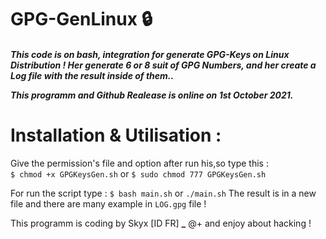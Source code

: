 # GPG-GenLinux 🔒

<h5><i>This code is on bash, integration for generate GPG-Keys on Linux Distribution !
Her generate 6 or 8 suit of GPG Numbers, and her create a Log file with the result inside of them..

This programm and Github Realease is online on 1st October 2021.</i><h5>

  <h1>Installation & Utilisation :</h1>
  
Give the permission's file and option after run his,so type this :<br>
```$ chmod +x GPGKeysGen.sh``` or ```$ sudo chmod 777 GPGKeysGen.sh```
  
For run the script type : ```$ bash main.sh``` or ```./main.sh```
The result is in a new file and there are many example in ```LOG.gpg``` file !
  
This programm is coding by Skyx [ID FR] **_**
@+ and enjoy about hacking !
